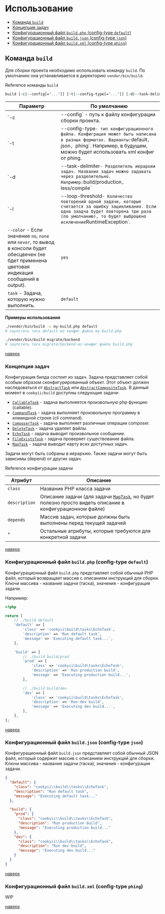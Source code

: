 Использование
=============

* [Команда `build`](#Команда-build)
* [Концепция задач](#Концепция-задач)
* [Конфигурационный файл `build.php` (config-type `default`)](#Конфигурационный-файл-buildphp-config-type-default)
* [Конфигурационный файл `build.json` (config-type `json`)](#Конфигурационный-файл-buildjson-config-type-json)
* [Конфигурационный файл `build.xml` (config-type `phing`)](#Конфигурационный-файл-buildxml-config-type-phing)

Команда `build`
---------------

Для сборки проекта необходимо использовать команду `build`. По умолчанию она устанавливается в директорию `vendor/bin/build`.

Reference команды `build`
```sh
build [-c|--config[="..."]] [-t|--config-type[="..."]] [-d|--task-delimiter[="..."]] [-l|--loop-threshold[="..."]] [--color[="..."]] [task]
```

| Параметр | По умолчанию | 
| -------- | ------------ |
| `-c|--config` - путь к файлу конфигурации сборки проекта. | `build.php` |
| `-t|--config-type` - тип конфигурационного файла. Конфиграция может быть написана в разных форматах. Варианты: `default`, `json`, `phing`. Например, в будущем, можно будет использовать xml конфиг от phing. | `default` |
| `-d|--task-delimiter` - Разделитель иерархии задач. Названия задач можно задавать через разделительно. Например: `build/production`, `less/compile` | `/` |
| `-l|--loop-threshold` - Количество повторений одной задачи, которые считается за ошибку зацикливания. Если одна заадча будет повторена три раза (по умолчанию), то будет выброшено исключение `RuntimeException`. | `3` |
| `--color` - Если значение `no`, `none` или `never`, то вывод в консоли будет обесцвечен (не бдет применена цветовая индикация сообщений в output). | `yes` |
| `task` - Задача, которую нужно выполнить. | `default` |

**Примеры использования**
```sh
./vendor/bin/build -c my-build.php default 
# заупстить таск default из конфиг файла my-build.php

./vendor/bin/build migrate/backend 
# заупстить таск migrate/backend из конфиг файла build.php
```

[наверх](#Использование)

### Концепция задач
Конфигурация билда состоит из задач. 
Задача представляет собой особым образом сконфигурированный объект. 
Этот объект должен наследоваться от [`AbstractTask`][] или [`AbstractCompositeTask`][].
В данный момент в `cookyii/build` доступны следующие задачи:
* [`CallableTask`][] - задача выполняется произвольную php функцию (callable).
* [`CommandTask`][] - задача выполняет произвольную программу в командной строке (cli command).
* [`ComposerTask`][] - задача выполняет различные операции composer.
* [`DeleteTask`][] - задача удаляет файлы.
* [`EchoTask`][] - задача выводит произвольное сообщение.
* [`FileExistsTask`][] - задача проверяет существование файла.
* [`MapTask`][] - задача выводит карту всех доступных задач.

Задачи могут быть собраны в иерархию.
Также задачи могут быть зависимы (depend) от других задач.

Reference конфигурации задачи

| Атрибут | Описание | 
| ------- | -------- |
| `class` | Название PHP класса задачи |
| `description` | Описание задачи (для задачи [`MapTask`][], но будет полезно просто видеть описание в конфигурационном файле) |
| `depends` | Массив задач, которые должны быть выполнены перед текущей задачей |
| `*` | Остальные атрибуты, которые требуются для конкретной задачи |

[наверх](#Использование)

### Конфигурационный файл `build.php` (config-type `default`)
Конфигурационный файл `build.php` представляет собой обычный PHP файл, который возвращает массив с описанием инструкций для сборки.
Ключи массива - название задачи (таска), значения - конфигурация задачи. 

Например:
```php
<?php

return [
    // ./build default
    'default' => [
        'class' => 'cookyii\build\tasks\EchoTask',
        'description' => 'Run default task',
        'message' => 'Executing default task...',
    ],

    'build' => [
        // ./build build/prod
        'prod' => [
            'class' => 'cookyii\build\tasks\EchoTask',
            'description' => 'Run production build',
            'message' => 'Executing production build...',
        ],

        // ./build build/dev
        'dev' => [
            'class' => 'cookyii\build\tasks\EchoTask',
            'description' => 'Run dev build',
            'message' => 'Executing dev build...',
        ],
    ],
];
```

[наверх](#Использование)

### Конфигурационный файл `build.json` (config-type `json`)
Конфигурационный файл `build.json` представляет собой обычный JSON файл, который содержит массив с описанием инструкций для сборки.
Ключи массива - название задачи (таска), значения - конфигурация задачи. 

```json
{
  "default": {
    "class": "cookyii\\build\\tasks\\EchoTask",
    "description": "Run default task",
    "message": "Executing default task..."
  },

  "build": {
    "prod": {
      "class": "cookyii\\build\\tasks\\EchoTask",
      "description": "Run production build",
      "message": "Executing production build..."
    },
    "dev": {
      "class": "cookyii\\build\\tasks\\EchoTask",
      "description": "Run dev build",
      "message": "Executing dev build..."
    }
  }
}
```

[наверх](#Использование)

### Конфигурационный файл `build.xml` (config-type `phing`)
WIP

[наверх](#Использование)

[`AbstractCompositeTask`]: 02-reference-abstract-composite-task.md
[`AbstractTask`]: 02-reference-abstract-task.md
[`CallableTask`]: 02-reference-task-callable.md
[`CommandTask`]: 02-reference-task-command.md
[`ComposerTask`]: 02-reference-task-composer.md
[`DeleteTask`]: 02-reference-task-delete.md
[`EchoTask`]: 02-reference-task-echo.md
[`FileExistsTask`]: 02-reference-task-file-exists.md
[`MapTask`]: 02-reference-task-map.md